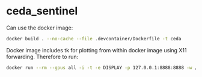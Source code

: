 # ceda_sentinel
Can use the docker image:

```bash
docker build . --no-cache --file .devcontainer/Dockerfile -t ceda
```
Docker image includes tk for plotting from within docker image using X11 forwarding. Therefore to run:
```bash
docker run --rm --gpus all -i -t -e DISPLAY -p 127.0.0.1:8888:8888 -w /app --mount type=bind,src="$(pwd)",target=/app ceda
```
